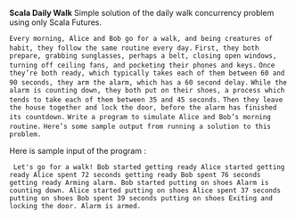 **Scala Daily Walk**
Simple solution of the daily walk concurrency problem using only Scala Futures.

 `Every morning, Alice and Bob go for a walk, and being creatures of habit, they follow the same routine every day.`
 `First, they both prepare, grabbing sunglasses, perhaps a belt, closing open windows, turning off ceiling fans, and pocketing their phones and keys.`
 `Once they’re both ready, which typically takes each of them between 60 and 90 seconds, they arm the alarm, which has a 60 second delay.`
 `While the alarm is counting down, they both put on their shoes, a process which tends to take each of them between 35 and 45 seconds.`
 `Then they leave the house together and lock the door, before the alarm has finished its countdown.`
 `Write a program to simulate Alice and Bob’s morning routine.`
 `Here’s some sample output from running a solution to this problem.`
 
 Here is sample input of the program : 
 
` Let's go for a walk!
 Bob started getting ready
 Alice started getting ready
 Alice spent 72 seconds getting ready
 Bob spent 76 seconds getting ready
 Arming alarm.
 Bob started putting on shoes
 Alarm is counting down.
 Alice started putting on shoes
 Alice spent 37 seconds putting on shoes
 Bob spent 39 seconds putting on shoes
 Exiting and locking the door.
 Alarm is armed.`
 

